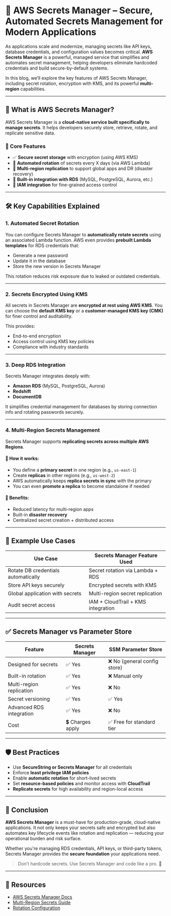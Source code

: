 
# 🔐 AWS Secrets Manager – Secure, Automated Secrets Management for Modern Applications

As applications scale and modernize, managing secrets like API keys, database credentials, and configuration values becomes critical. **AWS Secrets Manager** is a powerful, managed service that simplifies and automates secret management, helping developers eliminate hardcoded credentials and build secure-by-default systems.

In this blog, we’ll explore the key features of AWS Secrets Manager, including secret rotation, encryption with KMS, and its powerful **multi-region** capabilities.

---

## 🌟 What is AWS Secrets Manager?

AWS Secrets Manager is a **cloud-native service built specifically to manage secrets**. It helps developers securely store, retrieve, rotate, and replicate sensitive data.

### 🔑 Core Features

- ✅ **Secure secret storage** with encryption (using AWS KMS)
- 🔄 **Automated rotation** of secrets every X days (via AWS Lambda)
- 🔁 **Multi-region replication** to support global apps and DR (disaster recovery)
- 🧠 **Built-in integration with RDS** (MySQL, PostgreSQL, Aurora, etc.)
- 🧩 **IAM integration** for fine-grained access control

---

## 🛠️ Key Capabilities Explained

### 1. **Automated Secret Rotation**
You can configure Secrets Manager to **automatically rotate secrets** using an associated Lambda function. AWS even provides **prebuilt Lambda templates** for RDS credentials that:
- Generate a new password
- Update it in the database
- Store the new version in Secrets Manager

This rotation reduces risk exposure due to leaked or outdated credentials.

---

### 2. **Secrets Encrypted Using KMS**
All secrets in Secrets Manager are **encrypted at rest using AWS KMS**. You can choose the **default KMS key** or a **customer-managed KMS key (CMK)** for finer control and auditability.

This provides:
- End-to-end encryption
- Access control using KMS key policies
- Compliance with industry standards

---

### 3. **Deep RDS Integration**
Secrets Manager integrates deeply with:
- **Amazon RDS** (MySQL, PostgreSQL, Aurora)
- **Redshift**
- **DocumentDB**

It simplifies credential management for databases by storing connection info and rotating passwords securely.

---

### 4. **Multi-Region Secrets Management**
Secrets Manager supports **replicating secrets across multiple AWS Regions**.

#### 🧩 How it works:
- You define a **primary secret** in one region (e.g., `us-east-1`)
- Create **replicas** in other regions (e.g., `us-west-2`)
- AWS automatically keeps **replica secrets in sync** with the primary
- You can even **promote a replica** to become standalone if needed

#### 🔄 Benefits:
- Reduced latency for multi-region apps
- Built-in **disaster recovery**
- Centralized secret creation + distributed access

---

## 💼 Example Use Cases

| Use Case                          | Secrets Manager Feature Used              |
|----------------------------------|-------------------------------------------|
| Rotate DB credentials automatically | Secret rotation via Lambda + RDS         |
| Store API keys securely          | Encrypted secrets with KMS                |
| Global application with secrets  | Multi-region secret replication           |
| Audit secret access              | IAM + CloudTrail + KMS integration        |

---

## ✅ Secrets Manager vs Parameter Store

| Feature                      | Secrets Manager                 | SSM Parameter Store         |
|------------------------------|----------------------------------|-----------------------------|
| Designed for secrets         | ✅ Yes                          | ❌ No (general config store) |
| Built-in rotation            | ✅ Yes                          | ❌ Manual only              |
| Multi-region replication     | ✅ Yes                          | ❌ No                       |
| Secret versioning            | ✅ Yes                          | ✅ Yes                      |
| Advanced RDS integration     | ✅ Yes                          | ❌ No                       |
| Cost                         | 💲 Charges apply                | ✅ Free for standard tier   |

---

## 🛡️ Best Practices

- Use **SecureString or Secrets Manager** for all credentials
- Enforce **least privilege IAM policies**
- Enable **automatic rotation** for short-lived secrets
- Set **resource-based policies** and monitor access with **CloudTrail**
- **Replicate secrets** for high availability and region-local access

---

## 🧠 Conclusion

**AWS Secrets Manager** is a must-have for production-grade, cloud-native applications. It not only keeps your secrets safe and encrypted but also automates key lifecycle events like rotation and replication — reducing your operational burden and risk surface.

Whether you're managing RDS credentials, API keys, or third-party tokens, Secrets Manager provides the **secure foundation** your applications need.

> Don’t hardcode secrets. Use Secrets Manager and code like a pro. 🔐

---

## 🔗 Resources

- [AWS Secrets Manager Docs](https://docs.aws.amazon.com/secretsmanager/latest/userguide/intro.html)
- [Multi-Region Secrets Guide](https://docs.aws.amazon.com/secretsmanager/latest/userguide/multi-region.html)
- [Rotation Configuration](https://docs.aws.amazon.com/secretsmanager/latest/userguide/rotating-secrets.html)


